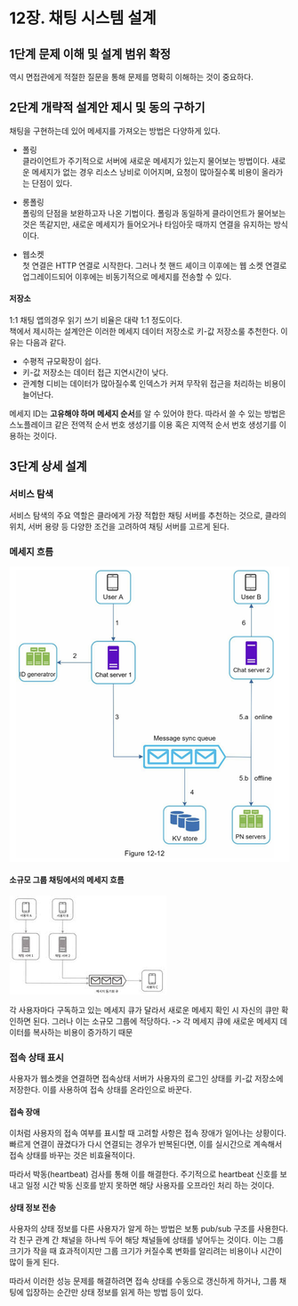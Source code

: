 # 12장. 채팅 시스템 설계

## 1단계 문제 이해 및 설계 범위 확정
역시 면접관에게 적절한 질문을 통해 문제를 명확히 이해하는 것이 중요하다.

## 2단계 개략적 설계안 제시 및 동의 구하기

채팅을 구현하는데 있어 메세지를 가져오는 방법은 다양하게 있다.

- 폴링  
클라이언트가 주기적으로 서버에 새로운 메세지가 있는지 물어보는 방법이다. 새로운 메세지가 없는 경우 리소스 낭비로 이어지며, 요청이 많아질수록 비용이 올라가는 단점이 있다.

- 롱폴링  
폴링의 단점을 보완하고자 나온 기법이다. 폴링과 동일하게 클라이언트가 물어보는 것은 똑같지만, 새로운 메세지가 들어오거나 타임아웃 때까지 연결을 유지하는 방식이다. 

- 웹소켓  
첫 연결은 HTTP 연결로 시작한다. 그러나 첫 핸드 셰이크 이후에는 웹 소켓 연결로 업그레이드되어 이후에는 비동기적으로 메세지를 전송할 수 있다. 

#### 저장소
1:1 채팅 앱의경우 읽기 쓰기 비율은 대략 1:1 정도이다.  
책에서 제시하는 설계안은 이러한 메세지 데이터 저장소로 키-값 저장소룰 추천한다. 이유는 다음과 같다.
- 수평적 규모확장이 쉽다.
- 키-값 저장소는 데이터 접근 지연시간이 낮다.
- 관계형 디비는 데이터가 많아질수록 인덱스가 커져 무작위 접근을 처리하는 비용이 늘어난다.

메세지 ID는 **고유해야 하며** **메세지 순서**를 알 수 있어야 한다. 따라서 쓸 수 있는 방법은 스노플레이크 같은 전역적 순서 번호 생성기를 이용 혹은 지역적 순서 번호 생성기를 이용하는 것이다.

## 3단계 상세 설계
### 서비스 탐색
서비스 탐색의 주요 역할은 클라에게 가장 적합한 채팅 서버를 추천하는 것으로, 클라의 위치, 서버 용량 등 다양한 조건을 고려하여 채팅 서버를 고르게 된다.  

### 메세지 흐름
![alt text](image-1.png)

#### 소규모 그룹 채팅에서의 메세지 흐름
![alt text](image-2.png)

각 사용자마다 구독하고 있는 메세지 큐가 달라서 새로운 메세지 확인 시 자신의 큐만 확인하면 된다. 그러나 이는 소규모 그룹에 적당하다. -> 각 메세지 큐에 새로운 메세지 데이터를 복사하는 비용이 증가하기 때문

### 접속 상태 표시

사용자가 웹소켓을 연결하면 접속상태 서버가 사용자의 로그인 상태를 키-값 저장소에 저장한다. 이를 사용하여 접속 상태를 온라인으로 바꾼다.

#### 접속 장애
이처럼 사용자의 접속 여부를 표시할 때 고려할 사항은 접속 장애가 일어나는 상황이다. 빠르게 연결이 끊겼다가 다시 연결되는 경우가 반복된다면, 이를 실시간으로 계속해서 접속 상태를 바꾸는 것은 비효율적이다.

따라서 박동(heartbeat) 검사를 통해 이를 해결한다. 주기적으로 heartbeat 신호를 보내고 일정 시간 박동 신호를 받지 못하면 해당 사용자를 오프라인 처리 하는 것이다.

#### 상태 정보 전송
사용자의 상태 정보를 다른 사용자가 알게 하는 방법은 보통 pub/sub 구조를 사용한다. 각 친구 관계 간 채널을 하나씩 두어 해당 채널들에 상태를 넣어두는 것이다. 이는 그룹 크기가 작을 때 효과적이지만 그룹 크기가 커질수록 변화를 알리려는 비용이나 시간이 많이 들게 된다.

따라서 이러한 성능 문제를 해결하려면 접속 상태를 수동으로 갱신하게 하거나, 그룹 채팅에 입장하는 순간만 상태 정보를 읽게 하는 방법 등이 있다.
